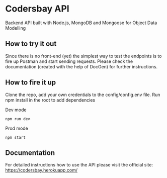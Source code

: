 # Codersbay API
Backend API built with Node.js, MongoDB and Mongoose for Object Data Modelling

## How to try it out
Since there is no front-end (yet) the simplest way to test the endpoints is to fire up Postman and start sending requests.
Please check the documentation (created with the help of DocGen) for further instructions.

## How to fire it up
Clone the repo, add your own credentials to the config/config.env file. Run npm install in the root to add dependencies

Dev mode
```
npm run dev
```
Prod mode
```
npm start
```

## Documentation
For detailed instructions how to use the API please visit the official site:
https://codersbay.herokuapp.com/
